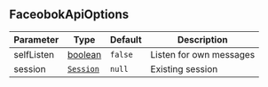 ## FaceobokApiOptions

| Parameter | Type | Default | Description |
| --------- | ---- | ------- | ----------- |
| selfListen | [boolean] | `false` | Listen for own messages |
| session | [`Session`] | `null` | Existing session |

[boolean]: https://developer.mozilla.org/en-US/docs/Web/JavaScript/Reference/Global_Objects/Boolean
[`Session`]: Session.md